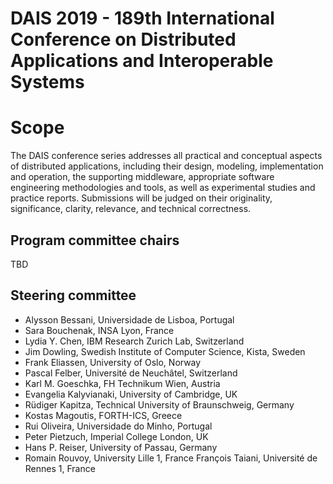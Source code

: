 # DAIS 2019 - 189th International Conference on Distributed Applications and Interoperable Systems

# Scope
The DAIS conference series addresses all practical and conceptual aspects of distributed applications, including their design, modeling, implementation and operation, the supporting middleware, appropriate software engineering methodologies and tools, as well as experimental studies and practice reports. Submissions will be judged on their originality, significance, clarity, relevance, and technical correctness.

## Program committee chairs
TBD

## Steering committee
* Alysson Bessani, Universidade de Lisboa, Portugal
* Sara Bouchenak, INSA Lyon, France
* Lydia Y. Chen, IBM Research Zurich Lab, Switzerland
* Jim Dowling, Swedish Institute of Computer Science, Kista, Sweden
* Frank Eliassen, University of Oslo, Norway
* Pascal Felber, Université de Neuchâtel, Switzerland
* Karl M. Goeschka, FH Technikum Wien, Austria
* Evangelia Kalyvianaki, University of Cambridge, UK
* Rüdiger Kapitza, Technical University of Braunschweig, Germany
* Kostas Magoutis, FORTH-ICS, Greece
* Rui Oliveira, Universidade do Minho, Portugal
* Peter Pietzuch, Imperial College London, UK
* Hans P. Reiser, University of Passau, Germany
* Romain Rouvoy, University Lille 1, France
François Taiani, Université de Rennes 1, France
